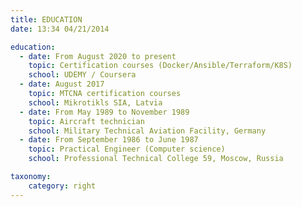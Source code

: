 ```yaml
---
title: EDUCATION
date: 13:34 04/21/2014

education:
  - date: From August 2020 to present
    topic: Certification courses (Docker/Ansible/Terraform/K8S)
    school: UDEMY / Coursera
  - date: August 2017
    topic: MTCNA certification courses
    school: Mikrotikls SIA, Latvia
  - date: From May 1989 to November 1989
    topic: Aircraft technician
    school: Military Technical Aviation Facility, Germany
  - date: From September 1986 to June 1987
    topic: Practical Engineer (Computer science)
    school: Professional Technical College 59, Moscow, Russia

taxonomy:
    category: right
---
```

